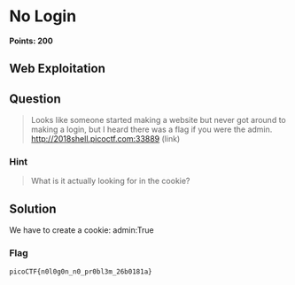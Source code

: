 # No Login
**Points: 200**

## Web Exploitation

## Question
>Looks like someone started making a website but never got around to making a login, but I heard there was a flag if you were the admin. http://2018shell.picoctf.com:33889 (link) 

### Hint
>What is it actually looking for in the cookie?

## Solution
We have to create a cookie:
admin:True


### Flag
`picoCTF{n0l0g0n_n0_pr0bl3m_26b0181a}`
